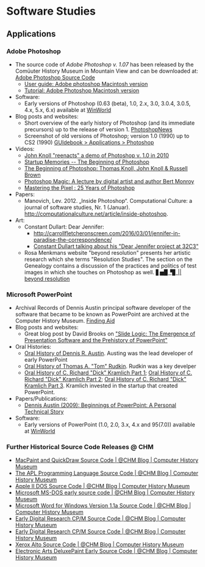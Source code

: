 # Software Studies

## Applications

### Adobe Photoshop

- The source code of *Adobe Photoshop v. 1.07* has been released by the Comüuter History Museum in Mountain View and can be downloaded at: [Adobe Photoshop Source Code](https://www.computerhistory.org/atchm/adobe-photoshop-source-code/)
	- [User guide: Adobe photoshop Macintosh version](https://www.computerhistory.org/collections/catalog/102640940)
	- [Tutorial: Adobe Photoshop Macintosh version](https://www.computerhistory.org/collections/catalog/102640945)
- Software:
	- Early versions of Photoshop (0.63 (beta), 1.0, 2.x, 3.0, 3.0.4, 3.0.5, 4.x, 5.x, 6.x) available at [WinWorld](https://winworldpc.com/product/adobe-photoshop/063-beta)
- Blog posts and websites:
	- Short overview of the early history of Photoshop (and its immediate precursors) up to the release of version 1. [PhotoshopNews](http://photoshopnews.com/feature-stories/photoshop-profile-thomas-john-knoll-10/)
	- Screenshot of old versions of Photoshop; version 1.0 (1990) up to CS2 (1990) [GUIdebook > Applications > Photoshop](https://guidebookgallery.org/apps/photoshop)
- Videos:
	- [John Knoll "reenacts" a demo of Photoshop v. 1.0 in 2010](https://www.youtube.com/watch?v=Tda7jCwvSzg)
	- [Startup Memories -- The Beginning of Photoshop](https://www.youtube.com/watch?v=EtzFvRjrvXM)
	- [The Beginning of Photoshop: Thomas Knoll, John Knoll & Russell Brown](https://www.youtube.com/watch?v=9n5kGFAyPzM)
	- [Photoshop Magic: A lecture by digital artist and author Bert Monroy](https://www.computerhistory.org/collections/catalog/102740180)
	- [Mastering the Pixel : 25 Years of Photoshop](https://www.computerhistory.org/collections/catalog/102740099)
- Papers:
	- Manovich, Lev. 2012. „Inside Photoshop“. Computational Culture: a journal of software studies, Nr. 1 (Januar). http://computationalculture.net/article/inside-photoshop.	
- Art:
	- Constant Dullart: Dear Jennifer:
		- http://carrollfletcheronscreen.com/2016/03/01/jennifer-in-paradise-the-correspondence/
		- [Constant Dullart talking about his "Dear Jennifer project at 32C3"](https://youtu.be/LwNBBf_9VOE)
	- Rosa Menkmans website "beyond resolution" presents her artistic research which she terms "Resolution Studies". The section on the Genealogy contains a discussion of the practices and politics of test images in which she touches on Photoshop as well. [▋▅▉▝▊ \|| beyond resolution](https://beyondresolution.info/0010-Resolution-Dispute-Genealogy)

### Microsoft PowerPoint
- Archival Records of Dennis Austin principal software developer of the software that became to be known as PowerPoint are archived at the Computer History Museum. [Finding Aid](https://archive.computerhistory.org/resources/access/text/finding-aids/102733943-Austin/102733943-Austin.pdf)
- Blog posts and websites:
	-  Great blog post by David Brooks on ["Slide Logic: The Emergence of Presentation Software and the Prehistory of PowerPoint"](https://www.computerhistory.org/atchm/slide-logic-the-emergence-of-presentation-software-and-the-prehistory-of-powerpoint/)
- Oral Histories:
	- [Oral History of Dennis R. Austin](https://www.youtube.com/watch?v=DgNIHXEHTTs&feature=youtu.be). Austing was the lead developer of early PowerPoint
	- [Oral History of Thomas A. "Tom" Rudkin](https://www.youtube.com/watch?v=YhhAdlNtfiQ&feature=youtu.be). Rudkin was a key develper
	- [Oral History of C. Richard "Dick" Kramlich Part 1](https://www.youtube.com/watch?v=zsz5T5RQsmU&feature=youtu.be); [Oral History of C. Richard "Dick" Kramlich Part 2](https://www.youtube.com/watch?v=hJm5Ml6D2_E); [Oral History of C. Richard "Dick" Kramlich Part 3](https://www.youtube.com/watch?v=zQdmaDgG6c4).  Kramlich invested in the startup that created PowerPoint.
- Papers/Publications:
	- [Dennis Austin (2009): Beginnings of PowerPoint: A Personal Technical Story](https://archive.computerhistory.org/resources/access/text/2012/06/102745695-01-acc.pdf)
- Software:
	- Early versions of PowerPoint (1.0, 2.0, 3.x, 4.x and 95(7.0)) available at [WinWorld](https://winworldpc.com/product/powerpoint/10)


### Further Historical Source Code Releases @ CHM

- [MacPaint and QuickDraw Source Code \| @CHM Blog | Computer History Museum](https://www.computerhistory.org/atchm/macpaint-and-quickdraw-source-code/)
- [The APL Programming Language Source Code \| @CHM Blog | Computer History Museum](https://www.computerhistory.org/atchm/the-apl-programming-language-source-code/)
- [Apple II DOS Source Code \| @CHM Blog | Computer History Museum](https://www.computerhistory.org/atchm/apple-ii-dos-source-code/)
- [Microsoft MS-DOS early source code \| @CHM Blog | Computer History Museum](https://www.computerhistory.org/atchm/microsoft-ms-dos-early-source-code/)
- [Microsoft Word for Windows Version 1.1a Source Code \| @CHM Blog | Computer History Museum](https://www.computerhistory.org/atchm/microsoft-word-for-windows-1-1a-source-code/)
- [Early Digital Research CP/M Source Code \| @CHM Blog | Computer History Museum](https://www.computerhistory.org/atchm/early-digital-research-cpm-source-code/)
- [Early Digital Research CP/M Source Code \| @CHM Blog | Computer History Museum](https://www.computerhistory.org/atchm/early-digital-research-cpm-source-code/)
- [Xerox Alto Source Code \| @CHM Blog | Computer History Museum](https://www.computerhistory.org/atchm/xerox-alto-source-code/)
- [Electronic Arts DeluxePaint Early Source Code \| @CHM Blog | Computer History Museum](https://www.computerhistory.org/atchm/electronic-arts-deluxepaint-early-source-code/)
